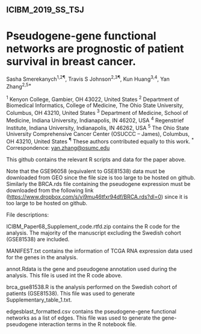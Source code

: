 ## ICIBM_2019_SS_TSJ
# Pseudogene-gene functional networks are prognostic of patient survival in breast cancer.
Sasha Smerekanych<sup>1,2¶</sup>, Travis S Johnson<sup>2,3¶</sup>, Kun Huang<sup>3,4</sup>, Yan Zhang<sup>2,5*</sup>

<sup>1</sup> Kenyon College, Gambier, OH 43022, United States
<sup>2</sup> Department of Biomedical Informatics, College of Medicine, The Ohio State University, Columbus, OH 43210, United States
<sup>3</sup> Department of Medicine, School of Medicine, Indiana University, Indianapolis, IN 46202, USA 
<sup>4</sup> Regenstrief Institute, Indiana University, Indianapolis, IN 46262, USA
<sup>5</sup> The Ohio State University Comprehensive Cancer Center (OSUCCC – James), Columbus, OH 43210, United States
<sup>¶</sup> These authors contributed equally to this work.
<sup>*</sup> Correspondence: yan.zhang@osumc.edu

This github contains the relevant R scripts and data for the paper above.

Note that the GSE96058 (equivalent to GSE81538) data must be downloaded from GEO since the file size is too large to be hosted on github. Similarly the BRCA.rds file containing the pseudogene expression must be downloaded from the following link (https://www.dropbox.com/s/vi9mu46tfxr94df/BRCA.rds?dl=0) since it is too large to be hosted on github.

File descriptions:

ICIBM_Paper68_Supplement_code.rtfd.zip contains the R code for the analysis. The majority of the manuscript excluding the Swedish cohort (GSE81538) are included.

MANIFEST.txt contains the information of TCGA RNA expression data used for the genes in the analysis.

annot.Rdata is the gene and pseudogene annotation used during the analysis. This file is used int the R code above.

brca_gse81538.R is the analysis performed on the Swedish cohort of patients (GSE81538). This file was used to generate Supplementary_table_1.txt.

edgesblast_formatted.csv contains the pseudogene-gene functional networks as a list of edges. This file was used to generate the gene-pseudogene interaction terms in the R notebook file.
